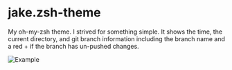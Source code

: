 # jake.zsh-theme
My oh-my-zsh theme. I strived for something simple. It shows the time, the current directory, and git branch
information including the branch name and a red + if the branch has un-pushed changes.

![Example](https://user-images.githubusercontent.com/19490643/59969576-8554de80-951e-11e9-980a-ce87bd3f55ea.png)
